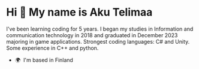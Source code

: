 Hi 👋 My name is Aku Telimaa
============================

I've been learning coding for 5 years. I began my studies in Information and communication technology in 2018 and graduated in December 2023 majoring in game applications. Strongest coding languages: C# and Unity. Some experience in C++ and python.

*   🌍  I'm based in Finland
